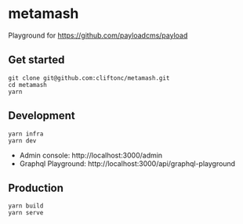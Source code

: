 # metamash

Playground for https://github.com/payloadcms/payload

## Get started

```
git clone git@github.com:cliftonc/metamash.git
cd metamash
yarn
```

## Development

```
yarn infra
yarn dev
```

 - Admin console:  http://localhost:3000/admin
 - Graphql Playground:  http://localhost:3000/api/graphql-playground

## Production

```
yarn build
yarn serve
```
